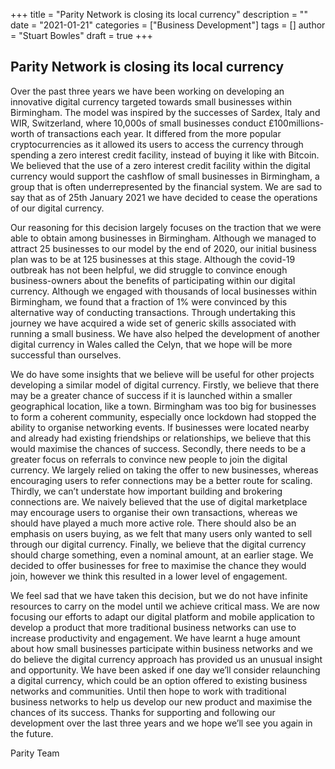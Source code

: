 +++
title = "Parity Network is closing its local currency"
description = ""
date = "2021-01-21"
categories = ["Business Development"]
tags = []
author = "Stuart Bowles"
draft = true
+++


## Parity Network is closing its local currency

Over the past three years we have been working on developing an innovative digital currency targeted towards small businesses within Birmingham. The model was inspired by the successes of Sardex, Italy and WIR, Switzerland, where 10,000s of small businesses conduct £100millions-worth of transactions each year. It differed from the more popular cryptocurrencies as it allowed its users to access the currency through spending a zero interest credit facility, instead of buying it like with Bitcoin. We believed that the use of a zero interest credit facility within the digital currency would support the cashflow of small businesses in Birmingham, a group that is often underrepresented by the financial system. We are sad to say that as of 25th January 2021 we have decided to cease the operations of our digital currency.

Our reasoning for this decision largely focuses on the traction that we were able to obtain among businesses in Birmingham. Although we managed to attract 25 businesses to our model by the end of 2020, our initial business plan was to be at 125 businesses at this stage. Although the covid-19 outbreak has not been helpful, we did struggle to convince enough business-owners about the benefits of participating within our digital currency. Although we engaged with thousands of local businesses within Birmingham, we found that a fraction of 1% were convinced by this alternative way of conducting transactions. Through undertaking this journey we have acquired a wide set of generic skills associated with running a small business. We have also helped the development of another digital currency in Wales called the Celyn, that we hope will be more successful than ourselves.

We do have some insights that we believe will be useful for other projects developing a similar model of digital currency. Firstly, we believe that there may be a greater chance of success if it is launched within a smaller geographical location, like a town. Birmingham was too big for businesses to form a coherent community, especially once lockdown had stopped the ability to organise networking events. If businesses were located nearby and already had existing friendships or relationships, we believe that this would maximise the chances of success. Secondly, there needs to be a greater focus on referrals to convince new people to join the digital currency. We largely relied on taking the offer to new businesses, whereas encouraging users to refer connections may be a better route for scaling. Thirdly, we can’t understate how important building and brokering connections are. We naively believed that the use of digital marketplace may encourage users to organise their own transactions, whereas we should have played a much more active role. There should also be an emphasis on users buying, as we felt that many users only wanted to sell through our digital currency. Finally, we believe that the digital currency should charge something, even a nominal amount, at an earlier stage. We decided to offer businesses for free to maximise the chance they would join, however we think this resulted in a lower level of engagement. 

We feel sad that we have taken this decision, but we do not have infinite resources to carry on the model until we achieve critical mass. We are now focusing our efforts to adapt our digital platform and mobile application to develop a product that more traditional business networks can use to increase productivity and engagement. We have learnt a huge amount about how small businesses participate within business networks and we do believe the digital currency approach has provided us an unusual insight and opportunity. We have been asked if one day we’ll consider relaunching a digital currency, which could be an option offered to existing business networks and communities. Until then hope to work with traditional business networks to help us develop our new product and maximise the chances of its success. Thanks for supporting and following our development over the last three years and we hope we’ll see you again in the future.

Parity Team
